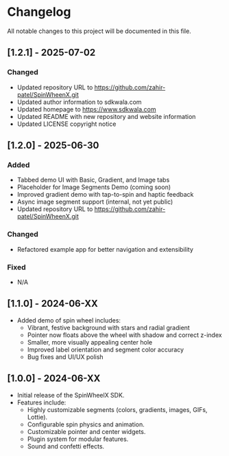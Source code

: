 # Changelog

All notable changes to this project will be documented in this file.

## [1.2.1] - 2025-07-02
### Changed
- Updated repository URL to https://github.com/zahir-patel/SpinWheenX.git
- Updated author information to sdkwala.com
- Updated homepage to https://www.sdkwala.com
- Updated README with new repository and website information
- Updated LICENSE copyright notice


## [1.2.0] - 2025-06-30
### Added
- Tabbed demo UI with Basic, Gradient, and Image tabs
- Placeholder for Image Segments Demo (coming soon)
- Improved gradient demo with tap-to-spin and haptic feedback
- Async image segment support (internal, not yet public)
- Updated repository URL to https://github.com/zahir-patel/SpinWheenX.git

### Changed
- Refactored example app for better navigation and extensibility

### Fixed
- N/A

## [1.1.0] - 2024-06-XX
- Added demo of spin wheel includes:
  - Vibrant, festive background with stars and radial gradient
  - Pointer now floats above the wheel with shadow and correct z-index
  - Smaller, more visually appealing center hole
  - Improved label orientation and segment color accuracy
  - Bug fixes and UI/UX polish

## [1.0.0] - 2024-06-XX
- Initial release of the SpinWheelX SDK.
- Features include:
  - Highly customizable segments (colors, gradients, images, GIFs, Lottie).
  - Configurable spin physics and animation.
  - Customizable pointer and center widgets.
  - Plugin system for modular features.
  - Sound and confetti effects.
